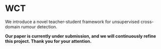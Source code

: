 # WCT

We introduce a novel teacher-student framework for unsupervised cross-domain rumour detection.

**Our paper is currently under submission, and we will continuously refine this project. Thank you for your attention.**
